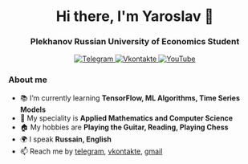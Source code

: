 <div id="header" align="center">
  <h1>Hi there, I'm Yaroslav 👋</h1>
  <h3>Plekhanov Russian University of Economics Student</h3>
</div>

<div id="socials" align="center">
  <a href="https://t.me/FrumsM">
    <img src="https://img.shields.io/badge/Telegram-blue?style=for-the-badge&logo=telegram&logoColor=white" alt="Telegram"/>
  </a>
  <a href="https://vk.com/id217928311">
    <img src="https://img.shields.io/badge/vkontakte-blue?style=for-the-badge&logo=vk&logoColor=white" alt="Vkontakte"/>
  </a>
 <a href="https://www.youtube.com/channel/UCJ_cPTdjr4FSVUA8IUY_zzA">
    <img src="https://img.shields.io/badge/youtube-red?style=for-the-badge&logo=youtube&logoColor=white" alt="YouTube"/>
  </a>
</div>

### About me

- 📚 I’m currently learning **TensorFlow, ML Algorithms, Time Series Models**
- 👷 My speciality is **Applied Mathematics and Computer Science**
- 🏠 My hobbies are **Playing the Guitar, Reading, Playing Chess**
- 🌍 I speak **Russain, English**
- 📫 Reach me by [telegram](https://t.me/Frums), [vkontakte](https://vk.com/id217928311), [gmail](mailto:frums199@gmail.com)

